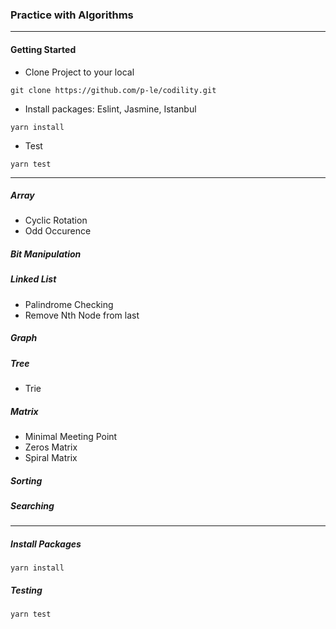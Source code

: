 ### Practice with Algorithms

***

#### Getting Started

* Clone Project to your local

```
git clone https://github.com/p-le/codility.git
```

* Install packages: Eslint, Jasmine, Istanbul

```
yarn install
```

* Test

```
yarn test
```

***

##### Array
  * Cyclic Rotation
  * Odd Occurence
##### Bit Manipulation

##### Linked List

* Palindrome Checking
* Remove Nth Node from last

##### Graph

##### Tree

* Trie

##### Matrix
  * Minimal Meeting Point
  * Zeros Matrix
  * Spiral Matrix
##### Sorting

##### Searching

***

##### Install Packages

```
yarn install
```

##### Testing

```
yarn test
```
